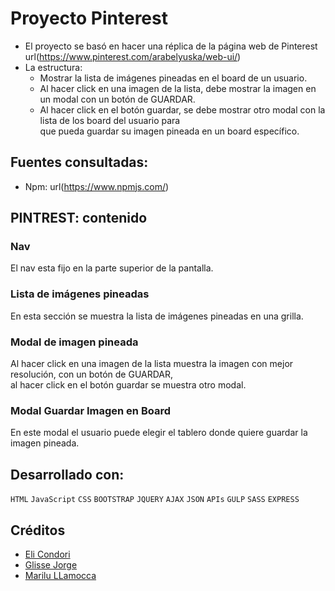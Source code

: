 # Proyecto Pinterest

- El proyecto se basó en hacer una réplica de la página web de Pinterest url(https://www.pinterest.com/arabelyuska/web-ui/)
- La estructura: 
  - Mostrar la lista de imágenes pineadas en el board de un usuario.
  - Al hacer click en una imagen de la lista, debe mostrar la imagen en un modal con un botón de GUARDAR.
  - Al hacer click en el botón guardar, se debe mostrar otro modal con la lista de los board del usuario para <br>
    que pueda guardar su imagen pineada en un board específico.

## Fuentes consultadas:
- Npm: url(https://www.npmjs.com/)

## PINTREST: contenido

### Nav
El nav esta fijo en la parte superior de la pantalla.

### Lista de imágenes pineadas
En esta sección se muestra la lista de imágenes pineadas en una grilla.

### Modal de imagen pineada
Al hacer click en una imagen de la lista muestra la imagen con mejor resolución, con un botón de GUARDAR, <br>
al hacer click en el botón guardar se muestra otro modal.

### Modal Guardar Imagen en Board
En este modal el usuario puede elegir el tablero donde quiere guardar la imagen pineada.

## Desarrollado con:

`HTML` `JavaScript` `CSS` `BOOTSTRAP` `JQUERY` `AJAX` `JSON` `APIs` `GULP` `SASS` `EXPRESS`   

##  Créditos
* [Eli Condori](https://github.com/ely405)
* [Glisse Jorge](https://github.com/GlisseLisbeth)
* [Marilu LLamocca](https://github.com/Maryleo3007)
